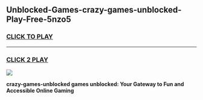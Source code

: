 
## Unblocked-Games-crazy-games-unblocked-Play-Free-5nzo5
<h3>
<a href="https://premium76.site?title=crazy-games-unblocked&ref=12A">CLICK TO PLAY</a></h3>
<hr>

<h3>
<a href="https://premium76.site?title=crazy-games-unblocked&ref=12A">CLICK 2 PLAY</a>
  
</h3>

<a href="https://premium76.site?title=crazy-games-unblocked&ref=12A"><img src="https://clearcache.store/games.png"></a>


**crazy-games-unblocked games unblocked: Your Gateway to Fun and Accessible Online Gaming**
